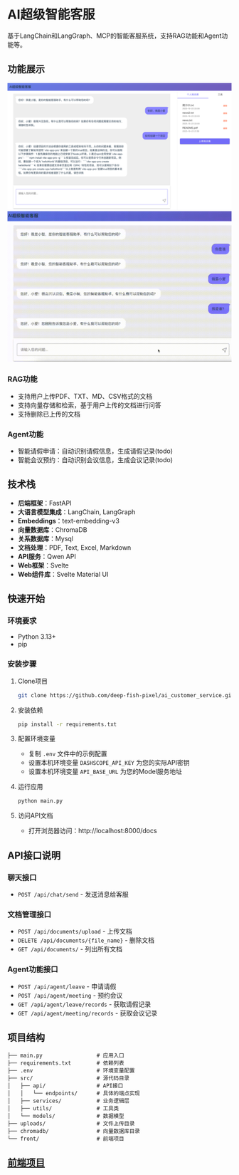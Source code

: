 # AI超级智能客服

基于LangChain和LangGraph、MCP的智能客服系统，支持RAG功能和Agent功能等。

## 功能展示
![项目](resources/project01.png)
![聊天](resources/project-chat.gif)


### RAG功能
- 支持用户上传PDF、TXT、MD、CSV格式的文档
- 支持向量存储和检索，基于用户上传的文档进行问答
- 支持删除已上传的文档

### Agent功能
- 智能请假申请：自动识别请假信息，生成请假记录(todo)
- 智能会议预约：自动识别会议信息，生成会议记录(todo)

## 技术栈

- **后端框架**：FastAPI
- **大语言模型集成**：LangChain, LangGraph
- **Embeddings**：text-embedding-v3
- **向量数据库**：ChromaDB
- **关系数据库**：Mysql
- **文档处理**：PDF, Text, Excel, Markdown
- **API服务**：Qwen API
- **Web框架**：Svelte
- **Web组件库**：Svelte Material UI

## 快速开始

### 环境要求

- Python 3.13+
- pip

### 安装步骤

1. Clone项目
   ```bash
   git clone https://github.com/deep-fish-pixel/ai_customer_service.git
   ```

2. 安装依赖
   ```bash
   pip install -r requirements.txt
   ```

3. 配置环境变量
   - 复制 `.env` 文件中的示例配置
   - 设置本机环境变量 `DASHSCOPE_API_KEY` 为您的实际API密钥
   - 设置本机环境变量 `API_BASE_URL` 为您的Model服务地址

4. 运行应用
   ```bash
   python main.py
   ```

5. 访问API文档
   - 打开浏览器访问：http://localhost:8000/docs

## API接口说明

### 聊天接口
- `POST /api/chat/send` - 发送消息给客服

### 文档管理接口
- `POST /api/documents/upload` - 上传文档
- `DELETE /api/documents/{file_name}` - 删除文档
- `GET /api/documents/` - 列出所有文档

### Agent功能接口
- `POST /api/agent/leave` - 申请请假
- `POST /api/agent/meeting` - 预约会议
- `GET /api/agent/leave/records` - 获取请假记录
- `GET /api/agent/meeting/records` - 获取会议记录

## 项目结构

```
├── main.py                 # 应用入口
├── requirements.txt        # 依赖列表
├── .env                    # 环境变量配置
├── src/                    # 源代码目录
│   ├── api/                # API接口
│   │   └── endpoints/      # 具体的端点实现
│   ├── services/           # 业务逻辑层
│   ├── utils/              # 工具类
│   └── models/             # 数据模型
├── uploads/                # 文件上传目录
├── chromadb/               # 向量数据库目录
└── front/                  # 前端项目
```

## [前端项目](./front/README.md) 
